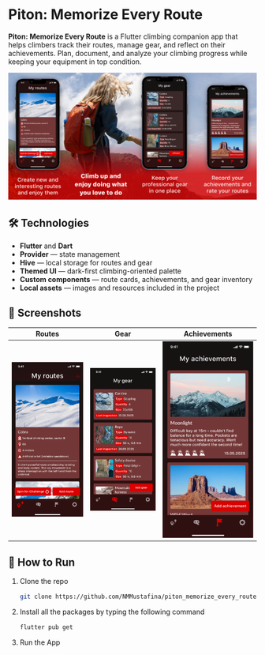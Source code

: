 # Piton: Memorize Every Route

**Piton: Memorize Every Route** is a Flutter climbing companion app that helps climbers track their routes, manage gear, and reflect on their achievements. Plan, document, and analyze your climbing progress while keeping your equipment in top condition.

![Preview](assets/images/preview.png)

## 🛠️ Technologies

- **Flutter** and **Dart**
- **Provider** — state management
- **Hive** — local storage for routes and gear
- **Themed UI** — dark-first climbing-oriented palette
- **Custom components** — route cards, achievements, and gear inventory
- **Local assets** — images and resources included in the project

## 📱 Screenshots

| Routes | Gear | Achievements |
|--------|------|--------------|
| ![Routes](assets/images/screenshot_01.png) | ![Gear](assets/images/screenshot_02.png) | ![Achievements](assets/images/screenshot_03.png) |

## 🚀 How to Run

1. Clone the repo
   ```sh
   git clone https://github.com/NMMustafina/piton_memorize_every_route.git
   ```
2. Install all the packages by typing the following command
   ```sh
   flutter pub get
   ```
3. Run the App
